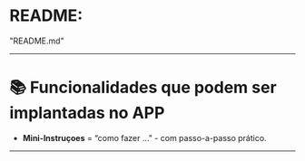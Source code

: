 # README:
"README.md"

---

# 📚 Funcionalidades que podem ser implantadas no APP

* **Mini-Instruçoes** = “como fazer …" - com passo-a-passo prático.

---
